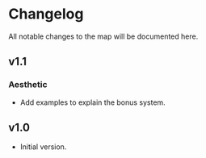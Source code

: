 # Changelog
All notable changes to the map will be documented here.

## v1.1

### Aesthetic
- Add examples to explain the bonus system.

## v1.0
- Initial version.
